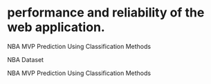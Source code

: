# performance and reliability of the web application.
NBA MVP Prediction Using Classification Methods 

<head>NBA Dataset<head>

NBA MVP Prediction Using Classification Methods
